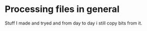 # Processing files in general
Stuff I made and tryed and from day to day i still copy bits from it.
